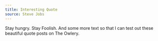 ```yaml
---
title: Interesting Quote
source: Steve Jobs
---
```


Stay hungry. Stay Foolish. And some more text so that I can test out these beautiful quote posts on The Owlery.